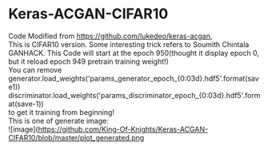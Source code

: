 # Keras-ACGAN-CIFAR10
Code Modified from https://github.com/lukedeo/keras-acgan,  
This is CIFAR10 version. Some interesting trick refers to Soumith Chintala GANHACK. 
This Code will start at the epoch 950(thought it display epoch 0, but it reload epoch 949 pretrain training weight!)  
You can remove  
generator.load_weights('params_generator_epoch_{0:03d}.hdf5'.format(save1))  
discriminator.load_weights('params_discriminator_epoch_{0:03d}.hdf5'.format(save-1))  
to get it training from beginning!  
This is one of generate image:  
![image](https://github.com/King-Of-Knights/Keras-ACGAN-CIFAR10/blob/master/plot_generated.png
